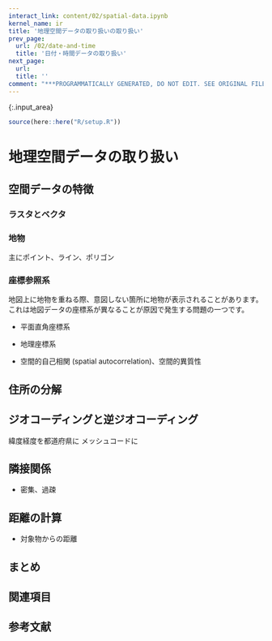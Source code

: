 ```yaml
---
interact_link: content/02/spatial-data.ipynb
kernel_name: ir
title: '地理空間データの取り扱いの取り扱い'
prev_page:
  url: /02/date-and-time
  title: '日付・時間データの取り扱い'
next_page:
  url: 
  title: ''
comment: "***PROGRAMMATICALLY GENERATED, DO NOT EDIT. SEE ORIGINAL FILES IN /content***"
---
```




{:.input_area}
```R
source(here::here("R/setup.R"))
```


# 地理空間データの取り扱い

## 空間データの特徴

### ラスタとベクタ

### 地物

主にポイント、ライン、ポリゴン

### 座標参照系

地図上に地物を重ねる際、意図しない箇所に地物が表示されることがあります。これは地図データの座標系が異なることが原因で発生する問題の一つです。

- 平面直角座標系
- 地理座標系


- 空間的自己相関 (spatial autocorrelation)、空間的異質性

## 住所の分解

## ジオコーディングと逆ジオコーディング

緯度経度を都道府県に
メッシュコードに

## 隣接関係

- 密集、過疎

## 距離の計算

- 対象物からの距離

<!-- データ分割は別に  -->

## まとめ

## 関連項目

## 参考文献
